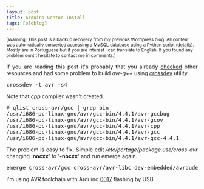 ```yaml
---
layout: post
title: Arduino Gentoo Install
tags: [oldblog]
---
```


<small>[Warning: This post is a backup recovery from my previous Wordpress blog. All content was automatically converted accessing a MySQL database using a Python script (<a href="http://maluta.github.io/blog/convert-wordpress-to-jekyll/">details</a>). Mostly are in Portuguese but if you are interest I can translate to English. If you found any problem dont't hesitate to contact me in comments.]</small>



<p style="text-align: justify;">If you are reading this post it's probably that you already <a href="http://www.arduino.cc/playground/Linux/Gentoo" target="_blank">checked</a> other resources and had some problem to build <em>avr-g++ </em>using <a href="http://en.gentoo-wiki.com/wiki/Crossdev" target="_blank">crossdev</a> utility.</p>

<pre>crossdev -t avr -s4</pre>
Note that <em>cpp </em>compiler wasn't created.
<pre id="comment_text_2"># qlist cross-avr/gcc | grep bin
/usr/i686-pc-linux-gnu/avr/gcc-bin/4.4.1/avr-gccbug
/usr/i686-pc-linux-gnu/avr/gcc-bin/4.4.1/avr-gcov
/usr/i686-pc-linux-gnu/avr/gcc-bin/4.4.1/avr-cpp
/usr/i686-pc-linux-gnu/avr/gcc-bin/4.4.1/avr-gcc
/usr/i686-pc-linux-gnu/avr/gcc-bin/4.4.1/avr-gcc-4.4.1</pre>
<p style="text-align: justify;">The problem is easy to fix. Simple edit<strong> </strong><em>/etc/portage/package.use/cross-avr</em> changing '<strong>nocxx</strong>' to '<strong>-nocxx</strong>' and run emerge again.</p>

<pre id="comment_text_3">emerge cross-avr/gcc cross-avr/avr-libc dev-embedded/avrdude</pre>
I'm using AVR toolchain with Arduino <a title="Download" href="http://arduino.cc/en/Main/Software" target="_blank">0017</a> flashing by USB.